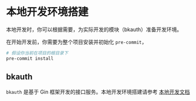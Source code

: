 # 本地开发环境搭建

本地开发时，你可以根据需要，为实际开发的模块（bkauth）准备开发环境。

在开始开发前，你需要为整个项目安装并初始化 `pre-commit`，

```bash
# 假设你当前在项目的根目录下
pre-commit install
```

## bkauth

`bkauth` 是基于 Gin 框架开发的接口服务。本地开发环境搭建请参考 [本地开发文档](../src/bkauth/README.md)
